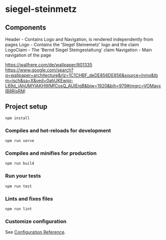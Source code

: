 # siegel-steinmetz

## Components
Header - Contains Logo and Navigation, is rendered independently from pages
  Logo - Contains the 'Siegel Steinemetz' logo and the claim
    LogoClaim - The 'Bernd Siegel Steingestaltung' claim
  Navigation - Main navigation of the page

https://wallhere.com/de/wallpaper/801335
https://www.google.com/search?q=wallpaper+architecture&rlz=1C1CHBF_deDE856DE856&source=lnms&tbm=isch&sa=X&ved=0ahUKEwjpj-L69d_jAhUMYlAKHWMfCosQ_AUIEigB&biw=1920&bih=979#imgrc=VOMavxIB8RisRM:

## Project setup
```
npm install
```

### Compiles and hot-reloads for development
```
npm run serve
```

### Compiles and minifies for production
```
npm run build
```

### Run your tests
```
npm run test
```

### Lints and fixes files
```
npm run lint
```

### Customize configuration
See [Configuration Reference](https://cli.vuejs.org/config/).
